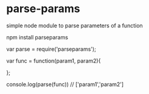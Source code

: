# parse-params
simple node module to parse parameters of a function

npm install parseparams

var parse = require('parseparams');

var func = function(param1, param2){

};

console.log(parse(func)) // ['param1','param2']
